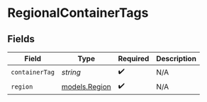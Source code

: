 # RegionalContainerTags


## Fields

| Field                                | Type                                 | Required                             | Description                          |
| ------------------------------------ | ------------------------------------ | ------------------------------------ | ------------------------------------ |
| `containerTag`                       | *string*                             | :heavy_check_mark:                   | N/A                                  |
| `region`                             | [models.Region](../models/region.md) | :heavy_check_mark:                   | N/A                                  |